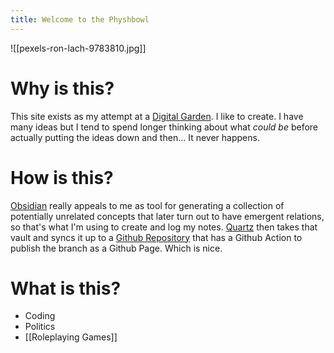 ```yaml
---
title: Welcome to the Physhbowl
---
```

![[pexels-ron-lach-9783810.jpg]]
# Why is this?
This site exists as my attempt at a [Digital Garden](https://maggieappleton.com/garden-history). I like to create. I have many ideas but I tend to spend longer thinking about what *could be* before actually putting the ideas down and then... It never happens.
# How is this?
[Obsidian](https://obsidian.md/) really appeals to me as tool for generating a collection of potentially unrelated concepts that later turn out to have emergent relations, so that's what I'm using to create and log my notes.
[Quartz](https://notes.nicolevanderhoeven.com/How+to+publish+Obsidian+notes+with+Quartz+on+GitHub+Pages) then takes that vault and syncs it up to a [Github Repository](https://github.com/kryptykphysh/physhbowl) that has a Github Action to publish the branch as a Github Page.
Which is nice.
# What is this?
- Coding
- Politics
- [[Roleplaying Games]]